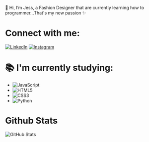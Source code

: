  👋 Hi, I’m Jess, a Fashion Designer that are currently learning how to programmer...That's my new passion ✨

# Connect with me:

[![LinkedIn](https://img.shields.io/badge/LinkedIn-557?style=for-the-badge&logo=linkedin&logoColor=fff)](https://www.linkedin.com/in/j%C3%A9ssica-schuck/)
[![Instagram](https://img.shields.io/badge/Instagram-557?style=for-the-badge&logo=instagram&logoColor=fff)](https://www.instagram.com/jesschuck/)


# 📚 I'm currently studying:
- ![JavaScript](https://img.shields.io/badge/JavaScript-557?style=for-the-badge&logo=javascript&logoColor=fff)
- ![HTML5](https://img.shields.io/badge/HTML5-557?style=for-the-badge&logo=html5&logoColor=fff)
- ![CSS3](https://img.shields.io/badge/CSS3-557?style=for-the-badge&logo=css3&logoColor=fff)
- ![Python](https://img.shields.io/badge/Python-557?style=for-the-badge&logo=python&logoColor=fff)


# Github Stats
![GitHub Stats](https://github-readme-stats.vercel.app/api?username=jesschuck&theme=transparent&bg_color=557&border_color=000&show_icons=true&icon_color=ffu&title_color=fff&text_color=FFF&hide_title=true)




<!---
Jesschuck/Jesschuck is a ✨ special ✨ repository because its `README.md` (this file) appears on your GitHub profile.
You can click the Preview link to take a look at your changes.
--->
